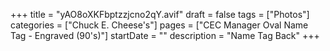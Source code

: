 +++
title = "yAO8oXKFbptzzjcno2qY.avif"
draft = false
tags = ["Photos"]
categories = ["Chuck E. Cheese's"]
pages = ["CEC Manager Oval Name Tag - Engraved (90's)"]
startDate = ""
description = "Name Tag Back"
+++
